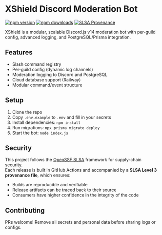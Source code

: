 # XShield Discord Moderation Bot

[![npm version](https://img.shields.io/npm/v/xshield.svg?style=flat&color=blue)](https://www.npmjs.com/package/xshield)
[![npm downloads](https://img.shields.io/npm/dw/xshield.svg?style=flat&color=green)](https://www.npmjs.com/package/xshield)
[![SLSA Provenance](https://github.com/dev-aashwin/ModmailX/actions/workflows/generator-generic-ossf-slsa3-publish.yml/badge.svg)](https://github.com/dev-aashwin/ModmailX/actions/workflows/generator-generic-ossf-slsa3-publish.yml)

XShield is a modular, scalable Discord.js v14 moderation bot with per-guild config, advanced logging, and PostgreSQL/Prisma integration. 

## Features
- Slash command registry
- Per-guild config (dynamic log channels)
- Moderation logging to Discord and PostgreSQL
- Cloud database support (Railway)
- Modular command/event structure

## Setup
1. Clone the repo
2. Copy `.env.example` to `.env` and fill in your secrets
3. Install dependencies: `npm install`
4. Run migrations: `npx prisma migrate deploy`
5. Start the bot: `node index.js`

## Security

This project follows the [OpenSSF SLSA](https://slsa.dev) framework for supply-chain security.  
Each release is built in GitHub Actions and accompanied by a **SLSA Level 3 provenance file**, which ensures:
- Builds are reproducible and verifiable
- Release artifacts can be traced back to their source
- Consumers have higher confidence in the integrity of the code

## Contributing
PRs welcome! Remove all secrets and personal data before sharing logs or configs.
